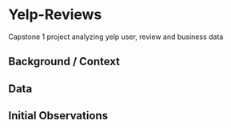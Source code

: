 # Yelp-Reviews
Capstone 1 project analyzing yelp user, review and business data

## Background / Context

## Data

## Initial Observations
